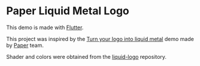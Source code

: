 # Paper Liquid Metal Logo

This demo is made with [Flutter][flutter].

This project was inspired by the [Turn your logo into liquid metal][liquid-logo-demo] demo made by [Paper][paper] team.

Shader and colors were obtained from the [liquid-logo][liquid-logo-repository] repository.

[flutter]: https://flutter.dev
[liquid-logo-demo]: https://liquid.paper.design
[liquid-logo-repository]: https://github.com/paper-design/liquid-logo
[paper]: https://paper.design